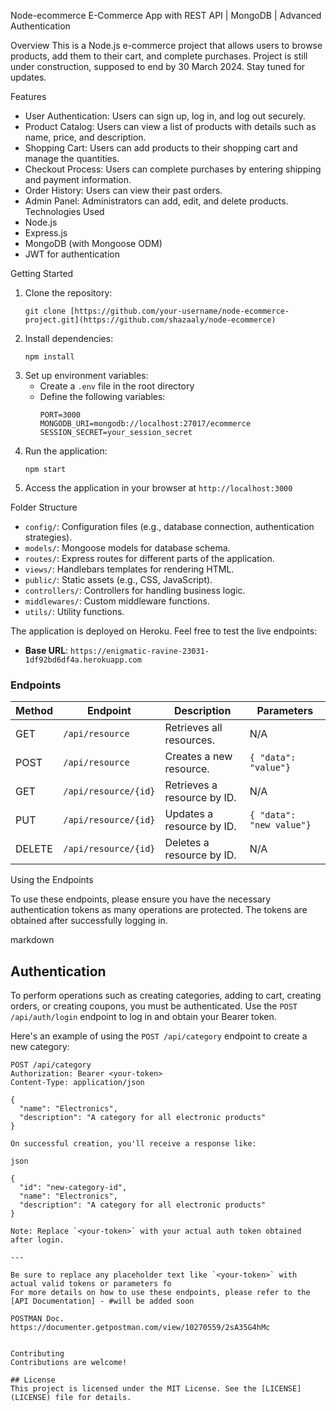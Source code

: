 Node-ecommerce
E-Commerce App with REST API | MongoDB | Advanced Authentication

Overview
This is a Node.js e-commerce project that allows users to browse products, add them to their cart, and complete purchases.
Project is still under construction, supposed  to end by 30 March 2024.
Stay tuned for updates.

Features
- User Authentication: Users can sign up, log in, and log out securely.
- Product Catalog: Users can view a list of products with details such as name, price, and description.
- Shopping Cart: Users can add products to their shopping cart and manage the quantities.
- Checkout Process: Users can complete purchases by entering shipping and payment information.
- Order History: Users can view their past orders.
- Admin Panel: Administrators can add, edit, and delete products.
Technologies Used
- Node.js
- Express.js
- MongoDB (with Mongoose ODM)
- JWT for authentication

Getting Started
1. Clone the repository:
   ```
   git clone [https://github.com/your-username/node-ecommerce-project.git](https://github.com/shazaaly/node-ecommerce)
   ```
2. Install dependencies:
   ```
   npm install
   ```
3. Set up environment variables:
   - Create a `.env` file in the root directory
   - Define the following variables:
     ```
     PORT=3000
     MONGODB_URI=mongodb://localhost:27017/ecommerce
     SESSION_SECRET=your_session_secret
     ```
4. Run the application:
   ```
   npm start
   ```
5. Access the application in your browser at `http://localhost:3000`

Folder Structure
- `config/`: Configuration files (e.g., database connection, authentication strategies).
- `models/`: Mongoose models for database schema.
- `routes/`: Express routes for different parts of the application.
- `views/`: Handlebars templates for rendering HTML.
- `public/`: Static assets (e.g., CSS, JavaScript).
- `controllers/`: Controllers for handling business logic.
- `middlewares/`: Custom middleware functions.
- `utils/`: Utility functions.



The application is deployed on Heroku. Feel free to test the live endpoints:

- **Base URL**: `https://enigmatic-ravine-23031-1df92bd6df4a.herokuapp.com`

### Endpoints

| Method | Endpoint                | Description                             | Parameters          |
|--------|-------------------------|-----------------------------------------|---------------------|
| GET    | `/api/resource`         | Retrieves all resources.                | N/A                 |
| POST   | `/api/resource`         | Creates a new resource.                 | `{ "data": "value"}`|
| GET    | `/api/resource/{id}`    | Retrieves a resource by ID.             | N/A                 |
| PUT    | `/api/resource/{id}`    | Updates a resource by ID.               | `{ "data": "new value"}`|
| DELETE | `/api/resource/{id}`    | Deletes a resource by ID.               | N/A                 |

Using the Endpoints

To use these endpoints, please ensure you have the necessary authentication tokens as many operations are protected. The tokens are obtained after successfully logging in.

markdown

## Authentication

To perform operations such as creating categories, adding to cart, creating orders, or creating coupons, you must be authenticated. Use the `POST /api/auth/login` endpoint to log in and obtain your Bearer token.

Here's an example of using the `POST /api/category` endpoint to create a new category:

```http
POST /api/category
Authorization: Bearer <your-token>
Content-Type: application/json

{
  "name": "Electronics",
  "description": "A category for all electronic products"
}

On successful creation, you'll receive a response like:

json

{
  "id": "new-category-id",
  "name": "Electronics",
  "description": "A category for all electronic products"
}

Note: Replace `<your-token>` with your actual auth token obtained after login.

---

Be sure to replace any placeholder text like `<your-token>` with actual valid tokens or parameters fo
For more details on how to use these endpoints, please refer to the [API Documentation] - #will be added soon

POSTMAN Doc.
https://documenter.getpostman.com/view/10270559/2sA35G4hMc


Contributing
Contributions are welcome!

## License
This project is licensed under the MIT License. See the [LICENSE](LICENSE) file for details.
